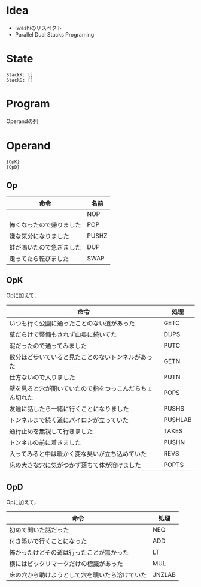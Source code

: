 # Idea

- Iwashiのリスペクト
- Parallel Dual Stacks Programing

# State
```
StackK: []
StackD: []
```

# Program
Operandの列

# Operand
```
{OpK}
{OpD}
```

## Op
|命令|名前|
|-----|-----|
||NOP|
|怖くなったので帰りました|POP|
|嫌な気分になりました|PUSHZ|
|蛙が鳴いたので急ぎました|DUP|
|走ってたら転びました|SWAP|

## OpK
Opに加えて，

|命令|処理|
|-----|-----|
|いつも行く公園に通ったことのない道があった|GETC|
|草だらけで整備もされず山奥に続いてた|DUPS|
|暇だったので通ってみました|PUTC| 
|数分ほど歩いていると見たことのないトンネルがあった|GETN|
|仕方ないので入りました|PUTN|
|壁を見ると穴が開いていたので指をつっこんだらちょん切れた|POPS|
|友達に話したら一緒に行くことになりました|PUSHS|
|トンネルまで続く道にパイロンが立っていた|PUSHLAB|
|通行止めを無視して行きました|TAKES|
|トンネルの前に着きました|PUSHN|
|入ってみると中は暖かく変な臭いが立ち込めていた|REVS|
|床の大きな穴に気がつかず落ちて体が溶けました|POPTS|

## OpD
Opに加えて，

|命令|処理|
|-----|-----|
|初めて聞いた話だった|NEQ|
|付き添いで行くことになった|ADD|
|怖かったけどその道は行ったことが無かった|LT|
|横にはビックリマークだけの標識があった|MUL|
|床の穴から助けようとして穴を覗いたら溶けていた|JNZLAB|